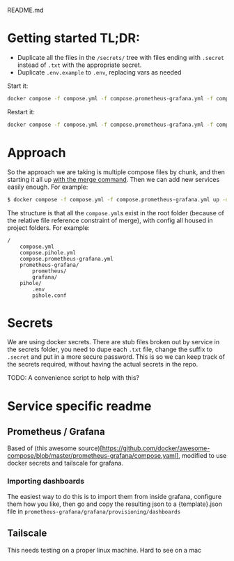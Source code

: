 README.md

# Getting started TL;DR:

* Duplicate all the files in the `/secrets/` tree with files ending with `.secret` instead of `.txt` with the appropriate secret. 
* Duplicate `.env.example` to `.env`, replacing vars as needed

Start it: 

```bash
docker compose -f compose.yml -f compose.prometheus-grafana.yml -f compose.node-exporter.yml -f compose.tailscale.yml -f compose.traefik.yml -f compose.unifi-poller.yml -f compose.pihole.yml --env-file .env --env-file unifi-poller.env --env-file pihole.env up -d
```

Restart it:

```bash
docker compose -f compose.yml -f compose.prometheus-grafana.yml -f compose.node-exporter.yml -f compose.tailscale.yml -f compose.traefik.yml -f compose.unifi-poller.yml -f compose.pihole.yml --env-file .env --env-file unifi-poller.env --env-file pihole.env down --remove-orphans && docker compose -f compose.yml -f compose.prometheus-grafana.yml -f compose.node-exporter.yml -f compose.tailscale.yml -f compose.traefik.yml -f compose.unifi-poller.yml -f compose.pihole.yml --env-file .env --env-file unifi-poller.env --env-file pihole.env up -d
```

# Approach

So the approach we are taking is multiple compose files by chunk, and then starting it all up [with the merge command](https://docs.docker.com/compose/multiple-compose-files/merge/). Then we can add new services easily enough. For example:

```bash
$ docker compose -f compose.yml -f compose.prometheus-grafana.yml up -d
```

The structure is that all the `compose.yml`s exist in the root folder (because of the relative file reference constraint of merge), with config all housed in project folders. For example:

```
/
    compose.yml
    compose.pihole.yml
    compose.prometheus-grafana.yml
    prometheus-grafana/
        prometheus/
        grafana/
    pihole/
        .env
        pihole.conf
```

# Secrets

We are using docker secrets. There are stub files broken out by service in the secrets folder, you need to dupe each `.txt` file, change the suffix to `.secret` and put in a more secure password. This is so we can keep track of the secrets required, without having the actual secrets in the repo. 

TODO: A convenience script to help with this? 

# Service specific readme

## Prometheus / Grafana

Based of (this awesome source)[https://github.com/docker/awesome-compose/blob/master/prometheus-grafana/compose.yaml], modified to use docker secrets and tailscale for grafana. 

### Importing dashboards

The easiest way to do this is to import them from inside grafana, configure them how you like, then go and copy the resulting json to a {template}.json file in `prometheus-grafana/grafana/provisioning/dashboards`

## Tailscale

This needs testing on a proper linux machine. Hard to see on a mac